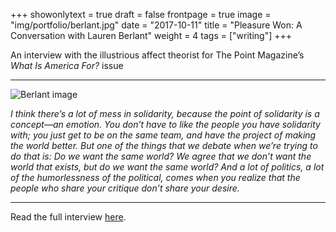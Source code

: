 +++
showonlytext = true
draft = false
frontpage = true
image = "img/portfolio/berlant.jpg"
date = "2017-10-11"
title = "Pleasure Won: A Conversation with Lauren Berlant"
weight = 4
tags = ["writing"]
+++

An interview with the illustrious affect theorist for The Point Magazine’s <i>What Is America For?</i> issue

<!--more-->

***

![Berlant image](/img/portfolio/berlant.jpg)

*I think there’s a lot of mess in solidarity, because the point of solidarity is a concept—an emotion. You don’t have to like the people you have solidarity with; you just get to be on the same team, and have the project of making the world better. But one of the things that we debate when we’re trying to do that is: Do we want the same world? We agree that we don’t want the world that exists, but do we want the same world? And a lot of politics, a lot of the humorlessness of the political, comes when you realize that the people who share your critique don’t share your desire.*

***

Read the full interview [here](https://thepointmag.com/2017/politics/pleasure-won-conversation-lauren-berlant).